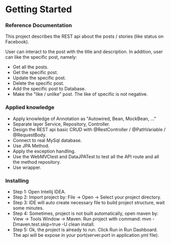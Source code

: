 # Getting Started

### Reference Documentation

This project describes the REST api about the posts / stories (like status on Facebook).

User can interact to the post with the title and description.
In addition, user can like the specific post, namely:
* Get all the posts.
* Get the specific post.
* Update the specific post.
* Delete the specific post.
* Add the specific post to Database.
* Make the "like / unlike" post. The like of specific is not negative.


### Applied knowledge
* Apply knowledge of Annotation as "Autowired, Bean, MockBean, ..."
* Separate layer Service, Repository, Controller.
* Design the REST api basic CRUD with @RestController / @PathVariable / @RequestBody.
* Connect to real MySql database.
* Use JPA Method.
* Apply the exception handling.
* Use the WebMVCtest and DataJPATest to test all the API route and all the method repository.
* Use wrapper.


### Installing
* Step 1: Open Intellij IDEA.
* Step 2: Import project by: File -> Open -> Select your project directory.
* Step 3: IDE will auto create necessary file to build project structure, wait some minutes.
* Step 4: Sometimes, project is not built automatically, open maven by: View -> Tools Window -> Maven. Run project with command: mvn -Dmaven.test.skip=true -U clean install.
* Step 5: Ok, the project is already to run. Click Run in Run Dashboard. The api will be expose in your port(server.port in application.yml file).




